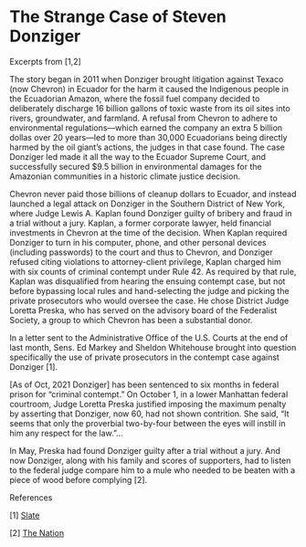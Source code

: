 # The Strange Case of Steven Donziger

Excerpts from [1,2]

The story began in 2011 when Donziger brought litigation against
Texaco (now Chevron) in Ecuador for the harm it caused the Indigenous
people in the Ecuadorian Amazon, where the fossil fuel company decided
to deliberately discharge 16 billion gallons of toxic waste from its
oil sites into rivers, groundwater, and farmland. A refusal from
Chevron to adhere to environmental regulations—which earned the
company an extra 5 billion dollas over 20 years—led to more than
30,000 Ecuadorians being directly harmed by the oil giant’s actions,
the judges in that case found. The case Donziger led made it all the
way to the Ecuador Supreme Court, and successfully secured $9.5
billion in environmental damages for the Amazonian communities in a
historic climate justice decision.

Chevron never paid those billions of cleanup dollars to Ecuador, and
instead launched a legal attack on Donziger in the Southern District
of New York, where Judge Lewis A. Kaplan found Donziger guilty of
bribery and fraud in a trial without a jury. Kaplan, a former
corporate lawyer, held financial investments in Chevron at the time of
the decision. When Kaplan required Donziger to turn in his computer,
phone, and other personal devices (including passwords) to the court
and thus to Chevron, and Donziger refused citing violations to
attorney-client privilege, Kaplan charged him with six counts of
criminal contempt under Rule 42. As required by that rule, Kaplan was
disqualified from hearing the ensuing contempt case, but not before
bypassing local rules and hand-selecting the judge and picking the
private prosecutors who would oversee the case. He chose District
Judge Loretta Preska, who has served on the advisory board of the
Federalist Society, a group to which Chevron has been a substantial
donor.

In a letter sent to the Administrative Office of the U.S. Courts at
the end of last month, Sens. Ed Markey and Sheldon Whitehouse brought
into question specifically the use of private prosecutors in the
contempt case against Donziger [1].

<a name='oct2021'/>

[As of Oct, 2021 Donziger] has been sentenced to six months in federal
prison for “criminal contempt.” On October 1, in a lower Manhattan
federal courtroom, Judge Loretta Preska justified imposing the maximum
penalty by asserting that Donziger, now 60, had not shown
contrition. She said, “It seems that only the proverbial two-by-four
between the eyes will instill in him any respect for the law.”...

In May, Preska had found Donziger guilty after a trial without a
jury. And now Donziger, along with his family and scores of
supporters, had to listen to the federal judge compare him to a mule
who needed to be beaten with a piece of wood before complying [2].

References

[1] [Slate](https://slate.com/news-and-politics/2021/08/chevron-judge-loretta-preska-steven-donziger.html)

[2] [The Nation](https://www.thenation.com/article/environment/steven-donziger-chevron-sentencing)


